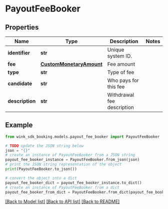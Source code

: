 # PayoutFeeBooker


## Properties

Name | Type | Description | Notes
------------ | ------------- | ------------- | -------------
**identifier** | **str** | Unique system ID. | 
**fee** | [**CustomMonetaryAmount**](CustomMonetaryAmount.md) | Fee amount | 
**type** | **str** | Type of fee | 
**candidate** | **str** | Who pays for this fee | 
**description** | **str** | Withdrawal fee description | 

## Example

```python
from wink_sdk_booking.models.payout_fee_booker import PayoutFeeBooker

# TODO update the JSON string below
json = "{}"
# create an instance of PayoutFeeBooker from a JSON string
payout_fee_booker_instance = PayoutFeeBooker.from_json(json)
# print the JSON string representation of the object
print(PayoutFeeBooker.to_json())

# convert the object into a dict
payout_fee_booker_dict = payout_fee_booker_instance.to_dict()
# create an instance of PayoutFeeBooker from a dict
payout_fee_booker_from_dict = PayoutFeeBooker.from_dict(payout_fee_booker_dict)
```
[[Back to Model list]](../README.md#documentation-for-models) [[Back to API list]](../README.md#documentation-for-api-endpoints) [[Back to README]](../README.md)


